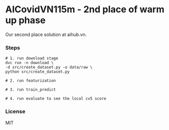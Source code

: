 # AICovidVN115m - 2nd place of warm up phase

Our second place solution at aihub.vn.

### Steps

```
# 1. run download stage
dvc run -n download \              
-d src/create_dataset.py -o data/raw \
python src/create_dataset.py

# 2. run featurization

# 3. run train_predict

# 4. run evaluate to see the local cv5 score
```

### License
MIT